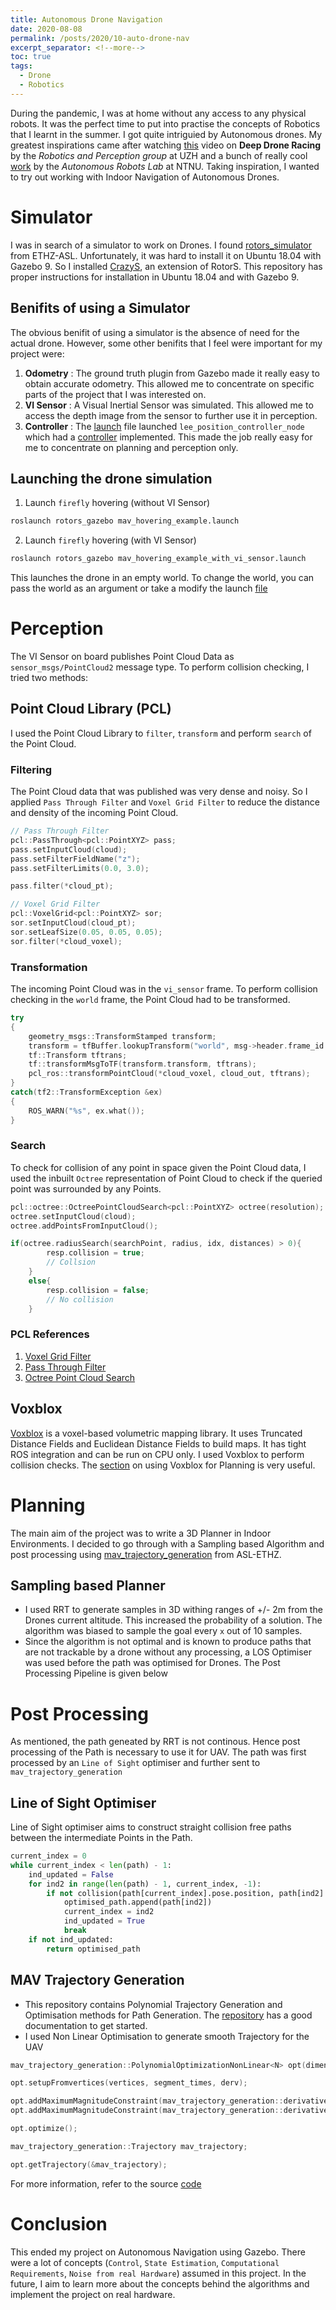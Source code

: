 ```yaml
---
title: Autonomous Drone Navigation
date: 2020-08-08
permalink: /posts/2020/10-auto-drone-nav
excerpt_separator: <!--more-->
toc: true
tags:
  - Drone
  - Robotics
---
```

<!-- Introduction to the Project-->
During the pandemic, I was at home without any access to any physical robots. It was the perfect time to put into practise the concepts of Robotics that I learnt in the summer. I got quite intriguied by Autonomous drones. My greatest inspirations came after watching [this](https://www.youtube.com/watch?v=8RILnqPxo1s) video on __Deep Drone Racing__ by the _Robotics and Perception group_ at UZH and a bunch of really cool [work](https://www.youtube.com/playlist?list=PLu70ME0whad8hdnmNtTlttJrQcGk95udj) by the _Autonomous Robots Lab_ at NTNU. Taking inspiration, I wanted to try out working with Indoor Navigation of Autonomous Drones.

<!--more-->

# Simulator
I was in search of a simulator to work on Drones. I found [rotors_simulator](https://github.com/ethz-asl/rotors_simulator) from ETHZ-ASL. Unfortunately, it was hard to install it on Ubuntu 18.04 with Gazebo 9. So I installed [CrazyS](https://github.com/gsilano/CrazyS), an extension of RotorS. This repository has proper instructions for installation in Ubuntu 18.04 and with Gazebo 9.

## Benifits of using a Simulator
The obvious benifit of using a simulator is the absence of need for the actual drone. However, some other benifits that I feel were important for my project were:
1. __Odometry__ : The ground truth plugin from Gazebo made it really easy to obtain accurate odometry. This allowed me to concentrate on specific parts of the project that I was interested on.
2. __VI Sensor__ : A Visual Inertial Sensor was simulated. This allowed me to access the depth image from the sensor to further use it in perception.
3. __Controller__ : The [launch](https://github.com/gsilano/CrazyS/blob/master/rotors_gazebo/launch/mav_hovering_example_with_vi_sensor.launch) file launched `lee_position_controller_node` which had a [controller](https://github.com/gsilano/CrazyS/blob/master/rotors_control/src/nodes/lee_position_controller_node.cpp) implemented. This made the job really easy for me to concentrate on planning and perception only.

## Launching the drone simulation
1. Launch `firefly` hovering (without VI Sensor)
```bash
roslaunch rotors_gazebo mav_hovering_example.launch
```
2. Launch `firefly` hovering (with VI Sensor)
```bash
roslaunch rotors_gazebo mav_hovering_example_with_vi_sensor.launch
```
This launches the drone in an empty world. To change the world, you can pass the world as an argument or take a modify the launch [file](https://github.com/gsilano/CrazyS/blob/master/rotors_gazebo/launch/mav_hovering_example_with_vi_sensor.launch#L4)

# Perception
The VI Sensor on board publishes Point Cloud Data as `sensor_msgs/PointCloud2` message type. To perform collision checking, I tried two methods:
## Point Cloud Library (PCL)
I used the Point Cloud Library to `filter`, `transform` and perform `search` of the Point Cloud.

### Filtering
The Point Cloud data that was published was very dense and noisy. So I applied `Pass Through Filter` and `Voxel Grid Filter` to reduce the distance and density of the incoming Point Cloud.

```c++
// Pass Through Filter
pcl::PassThrough<pcl::PointXYZ> pass;
pass.setInputCloud(cloud);
pass.setFilterFieldName("z");
pass.setFilterLimits(0.0, 3.0);

pass.filter(*cloud_pt);

// Voxel Grid Filter
pcl::VoxelGrid<pcl::PointXYZ> sor;
sor.setInputCloud(cloud_pt);
sor.setLeafSize(0.05, 0.05, 0.05);
sor.filter(*cloud_voxel);
```

### Transformation
The incoming Point Cloud was in the `vi_sensor` frame. To perform collision checking in the `world` frame, the Point Cloud had to be transformed.

```c++
try
{
    geometry_msgs::TransformStamped transform;
    transform = tfBuffer.lookupTransform("world", msg->header.frame_id ,ros::Time(0), ros::Duration(3.0));
    tf::Transform tftrans;
    tf::transformMsgToTF(transform.transform, tftrans);
    pcl_ros::transformPointCloud(*cloud_voxel, cloud_out, tftrans);
}
catch(tf2::TransformException &ex)
{
    ROS_WARN("%s", ex.what());
}
```

### Search
To check for collision of any point in space given the Point Cloud data, I used the inbuilt `Octree` representation of Point Cloud to check if the queried point was surrounded by any Points. 

```c++
pcl::octree::OctreePointCloudSearch<pcl::PointXYZ> octree(resolution);
octree.setInputCloud(cloud);
octree.addPointsFromInputCloud();

if(octree.radiusSearch(searchPoint, radius, idx, distances) > 0){
		resp.collision = true;
		// Collsion
	}
	else{
		resp.collision = false;
		// No collision
	}
``` 

### PCL References
1. [Voxel Grid Filter](https://pointclouds.org/documentation/tutorials/voxel_grid.html)
2. [Pass Through Filter](https://pointclouds.org/documentation/tutorials/passthrough.html)
3. [Octree Point Cloud Search](https://pointclouds.org/documentation/classpcl_1_1octree_1_1_octree_point_cloud_search.html)

## Voxblox
[Voxblox](https://github.com/ethz-asl/voxblox) is a voxel-based volumetric mapping library. It uses Truncated Distance Fields and Euclidean Distance Fields to build maps. It has tight ROS integration and can be run on CPU only. I used Voxblox to perform collision checks. The [section](https://voxblox.readthedocs.io/en/latest/pages/Using-Voxblox-for-Planning.html) on using Voxblox for Planning is very useful.
<!--Planner-->

# Planning
The main aim of the project was to write a 3D Planner in Indoor Environments. I decided to go through with a Sampling based Algorithm and post processing using [mav_trajectory_generation](https://github.com/ethz-asl/mav_trajectory_generation) from ASL-ETHZ.
## Sampling based Planner
- I used RRT to generate samples in 3D withing ranges of +/- 2m from the Drones current altitude. This increased the probability of a solution. The algorithm was biased to sample the goal every `x` out of 10 samples.
- Since the algorithm is not optimal and is known to produce paths that are not trackable by a drone without any processing, a LOS Optimiser was used before the path was optimised for Drones. The Post Processing Pipeline is given below

# Post Processing
As mentioned, the path geneated by RRT is not continous. Hence post processing of the Path is necessary to use it for UAV. The path was first processed by an `Line of Sight` optimiser and further sent to `mav_trajectory_generation`
## Line of Sight Optimiser
Line of Sight optimiser aims to construct straight collision free paths between the intermediate Points in the Path.
```python
current_index = 0
while current_index < len(path) - 1:
    ind_updated = False
    for ind2 in range(len(path) - 1, current_index, -1):
        if not collision(path[current_index].pose.position, path[ind2].pose.position):
            optimised_path.append(path[ind2])
            current_index = ind2
            ind_updated = True
            break
    if not ind_updated:
        return optimised_path
```
## MAV Trajectory Generation
- This repository contains Polynomial Trajectory Generation and Optimisation methods for Path Generation. The [repository](https://github.com/ethz-asl/mav_trajectory_generation#basics) has a good documentation to get started.
- I used Non Linear Optimisation to generate smooth Trajectory for the UAV
```c++
mav_trajectory_generation::PolynomialOptimizationNonLinear<N> opt(dimension, params);

opt.setupFromvertices(vertices, segment_times, derv);

opt.addMaximumMagnitudeConstraint(mav_trajectory_generation::derivative_order::VELOCITY, v_max);
opt.addMaximumMagnitudeConstraint(mav_trajectory_generation::derivative_order::ACCELERATION, a_max);

opt.optimize();

mav_trajectory_generation::Trajectory mav_trajectory;

opt.getTrajectory(&mav_trajectory);
```
For more information, refer to the source [code](https://github.com/SuhrudhSarathy/drone_navigation/blob/version/pcl_only/src/trajectory_optimiser_external.cpp)

# Conclusion
This ended my project on Autonomous Navigation using Gazebo. There were a lot of concepts (`Control`, `State Estimation`, `Computational Requirements`, `Noise from real Hardware`) assumed in this project. In the future, I aim to learn more about the concepts behind the algorithms and implement the project on real hardware.